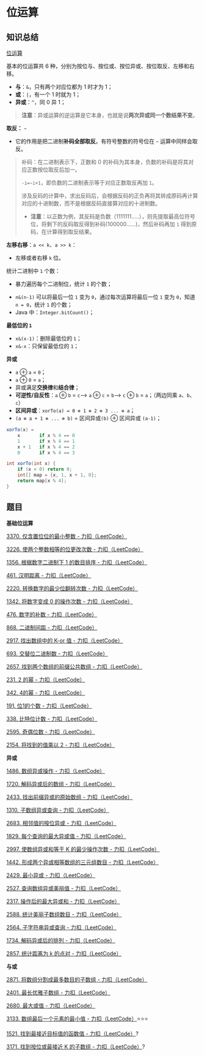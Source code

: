 # 位运算

## 知识总结

[位运算](https://github.com/hdwan/algorithms/blob/main/基础算法/位运算.md)

基本的位运算共  6 种，分别为按位与、按位或、按位异或、按位取反、左移和右移。

- **与**：`&`，只有两个对应位都为 1 时才为 1；
- **或**：`|`，有一个 1 时就为 1；
- **异或**：`^`，同 0 异 1；

> **注意**：异或运算的逆运算是它本身，也就是说**两次异或同一个数结果不变**。

**取反：** `~`

* 它的作用是把二进制**补码全部取反**。有符号整数的符号位在 `~` 运算中同样会取反。

> 补码：在二进制表示下，正数和 0 的补码为其本身，负数的补码是将其对应正数按位取反后加一。
>
> `-i=~i+1`，即负数的二进制表示等于对应正数取反再加 `1`。
>
> 涉及反码的计算中，求出反码后，会根据反码的正负再将其转成原码再计算对应的十进制数，而不是根据反码直接算对应的十进制数。
>
> - **注意**：以正数为例，其反码是负数（1111111.....），则先提取最高位符号位，将剩下的反码取反得到补码(100000......)，然后补码再加 `1` 得到原码，在计算得到取反结果。

**左移右移**：`a << k`、`a >> k`：

* 左移或者右移 `k` 位。

统计二进制中 `1` 个数：

- 暴力遍历每个二进制位，统计 `1` 的个数；
* `n&(n-1)` 可以将最后一位 `1` 变为 `0`，通过每次运算将最后一位 `1` 变为 `0`，知道 `n = 0`，统计 `1` 的个数；
* Java 中：`Integer.bitCount()`；

**最低位的 `1`**

- `x&(x-1)`：删除最低位的 `1`；
- `x&-x`：只保留最低位的 `1`；

**异或**

* `a` ⊕ `a` = `0`；
* `a` ⊕ `0` = `a`；
* 异或满足**交换律**和**结合律**；
* **可逆性/自反性**：`a` ⊕ `b` = `c`--> `a` ⊕ `c` = `b`--> `c` ⊕ `b` = `a`；（两边同乘 `a`、`b`、`c`）
* **区间异或**：`xorTo(a) = 0 ⊕ 1 ⊕ 2 ⊕ 3 ... ⊕ a`；
* `(a ⊕ a + 1 ⊕ ... ⊕ b)` = 区间异或`(b)` ⊕ 区间异或 `(a-1)`；
```java
xorTo(x) =
    x       if x % 4 == 0
    1       if x % 4 == 1
    x + 1   if x % 4 == 2
    0       if x % 4 == 3

int xorTo(int x) {
    if (x < 0) return 0;
    int[] map = {x, 1, x + 1, 0};
    return map[x % 4];
}
```



## 题目

**基础位运算**

[3370. 仅含置位位的最小整数 - 力扣（LeetCode）](https://leetcode.cn/problems/smallest-number-with-all-set-bits/description/)

[3226. 使两个整数相等的位更改次数 - 力扣（LeetCode）](https://leetcode.cn/problems/number-of-bit-changes-to-make-two-integers-equal/description/)

[1356. 根据数字二进制下 1 的数目排序 - 力扣（LeetCode）](https://leetcode.cn/problems/sort-integers-by-the-number-of-1-bits/description/)

[461. 汉明距离 - 力扣（LeetCode）](https://leetcode.cn/problems/hamming-distance/description/)

[2220. 转换数字的最少位翻转次数 - 力扣（LeetCode）](https://leetcode.cn/problems/minimum-bit-flips-to-convert-number/description/)

[1342. 将数字变成 0 的操作次数 - 力扣（LeetCode）](https://leetcode.cn/problems/number-of-steps-to-reduce-a-number-to-zero/description/)

[476. 数字的补数 - 力扣（LeetCode）](https://leetcode.cn/problems/number-complement/description/)

[868. 二进制间距 - 力扣（LeetCode）](https://leetcode.cn/problems/binary-gap/description/)

[2917. 找出数组中的 K-or 值 - 力扣（LeetCode）](https://leetcode.cn/problems/find-the-k-or-of-an-array/description/)

[693. 交替位二进制数 - 力扣（LeetCode）](https://leetcode.cn/problems/binary-number-with-alternating-bits/description/)

[2657. 找到两个数组的前缀公共数组 - 力扣（LeetCode）](https://leetcode.cn/problems/find-the-prefix-common-array-of-two-arrays/description/)

[231. 2 的幂 - 力扣（LeetCode）](https://leetcode.cn/problems/power-of-two/description/)

[342. 4的幂 - 力扣（LeetCode）](https://leetcode.cn/problems/power-of-four/description/)

[191. 位1的个数 - 力扣（LeetCode）](https://leetcode.cn/problems/number-of-1-bits/description/)

[338. 比特位计数 - 力扣（LeetCode）](https://leetcode.cn/problems/counting-bits/description/)

[2595. 奇偶位数 - 力扣（LeetCode）](https://leetcode.cn/problems/number-of-even-and-odd-bits/description/)

[2154. 将找到的值乘以 2 - 力扣（LeetCode）](https://leetcode.cn/problems/keep-multiplying-found-values-by-two/description/)

**异或**

[1486. 数组异或操作 - 力扣（LeetCode）](https://leetcode.cn/problems/xor-operation-in-an-array/description/)

[1720. 解码异或后的数组 - 力扣（LeetCode）](https://leetcode.cn/problems/decode-xored-array/description/)

[2433. 找出前缀异或的原始数组 - 力扣（LeetCode）](https://leetcode.cn/problems/find-the-original-array-of-prefix-xor/description/)

[1310. 子数组异或查询 - 力扣（LeetCode）](https://leetcode.cn/problems/xor-queries-of-a-subarray/description/)

[2683. 相邻值的按位异或 - 力扣（LeetCode）](https://leetcode.cn/problems/neighboring-bitwise-xor/description/)

[1829. 每个查询的最大异或值 - 力扣（LeetCode）](https://leetcode.cn/problems/maximum-xor-for-each-query/description/)

[2997. 使数组异或和等于 K 的最少操作次数 - 力扣（LeetCode）](https://leetcode.cn/problems/minimum-number-of-operations-to-make-array-xor-equal-to-k/description/)

[1442. 形成两个异或相等数组的三元组数目 - 力扣（LeetCode）](https://leetcode.cn/problems/count-triplets-that-can-form-two-arrays-of-equal-xor/description/)

[2429. 最小异或 - 力扣（LeetCode）](https://leetcode.cn/problems/minimize-xor/description/)

[2527. 查询数组异或美丽值 - 力扣（LeetCode）](https://leetcode.cn/problems/find-xor-beauty-of-array/description/)

[2317. 操作后的最大异或和 - 力扣（LeetCode）](https://leetcode.cn/problems/maximum-xor-after-operations/description/)

[2588. 统计美丽子数组数目 - 力扣（LeetCode）](https://leetcode.cn/problems/count-the-number-of-beautiful-subarrays/description/)

[2564. 子字符串异或查询 - 力扣（LeetCode）](https://leetcode.cn/problems/substring-xor-queries/description/)

[1734. 解码异或后的排列 - 力扣（LeetCode）](https://leetcode.cn/problems/decode-xored-permutation/description/)

[2857. 统计距离为 k 的点对 - 力扣（LeetCode）](https://leetcode.cn/problems/count-pairs-of-points-with-distance-k/description/)

**与或**

[2871. 将数组分割成最多数目的子数组 - 力扣（LeetCode）](https://leetcode.cn/problems/split-array-into-maximum-number-of-subarrays/description/)

[2401. 最长优雅子数组 - 力扣（LeetCode）](https://leetcode.cn/problems/longest-nice-subarray/description/)

[2680. 最大或值 - 力扣（LeetCode）](https://leetcode.cn/problems/maximum-or/description/)

[3133. 数组最后一个元素的最小值 - 力扣（LeetCode）](https://leetcode.cn/problems/minimum-array-end/description/):star::star::star:











[1521. 找到最接近目标值的函数值 - 力扣（LeetCode）](https://leetcode.cn/problems/find-a-value-of-a-mysterious-function-closest-to-target/description/)?

[3171. 找到按位或最接近 K 的子数组 - 力扣（LeetCode）](https://leetcode.cn/problems/find-subarray-with-bitwise-or-closest-to-k/description/)?
